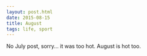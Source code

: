 ```yaml
---
layout: post.html
date: 2015-08-15
title: August
tags: life, sport
---
```


No July post, sorry... it was too hot. August is hot too.
